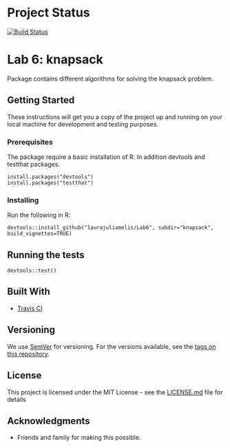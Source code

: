 # Project Status
[![Build Status](https://travis-ci.org/laurajuliamelis/Lab6.svg?branch=master)](https://travis-ci.org/laurajuliamelis/Lab6)

# Lab 6: knapsack

Package contains different algorithms for solving the knapsack problem.

## Getting Started

These instructions will get you a copy of the project up and running on your local machine for development and testing purposes.

### Prerequisites

The package require a basic installation of R. In addition devtools and testthat packages.

```
install.packages("devtools")
install.packages("testthat")
```

### Installing

Run the following in R:

```
devtools::install_github("laurajuliamelis/Lab6", subdir="knapsack", build_vignettes=TRUE)
```

## Running the tests

```
devtools::test()
```

## Built With

* [Travis CI](https://travis-ci.org)


## Versioning

We use [SemVer](http://semver.org/) for versioning. For the versions available, see the [tags on this repository](https://github.com/your/project/tags). 

## License

This project is licensed under the MIT License - see the [LICENSE.md](LICENSE.md) file for details

## Acknowledgments

* Friends and family for making this possible.